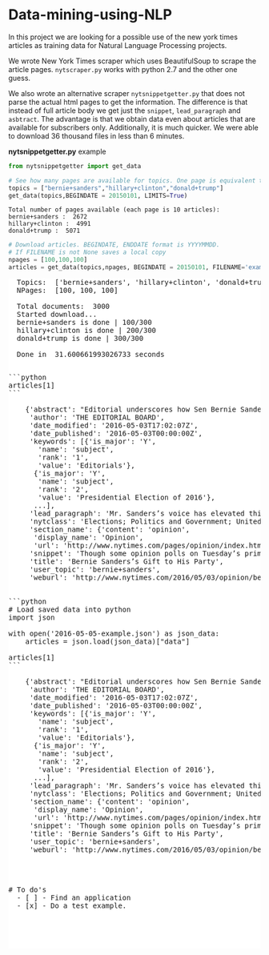# Data-mining-using-NLP

In this project we are looking for a possible use of the new york times articles as training data for Natural Language Processing projects.

We wrote New York Times scraper which uses BeautifulSoup to scrape the article pages. `nytscraper.py` works with python 2.7 and the other one guess.

We also wrote an alternative scraper `nytsnippetgetter.py` that does not parse the actual html pages to get the information. The difference is that instead of full article body we get just the `snippet`, `lead_paragraph` and `asbtract`. The advantage is that we obtain data even about articles that are available for subscribers only. Additionally, it is much quicker. We were able to download 36 thousand files in less than 6 minutes.

**nytsnippetgetter.py** example

```python
from nytsnippetgetter import get_data

# See how many pages are available for topics. One page is equivalent to 10 articles
topics = ["bernie+sanders","hillary+clinton","donald+trump"]
get_data(topics,BEGINDATE = 20150101, LIMITS=True)
```

    Total number of pages available (each page is 10 articles): 
    bernie+sanders :  2672
    hillary+clinton :  4991
    donald+trump :  5071



```python
# Download articles. BEGINDATE, ENDDATE format is YYYYMMDD.
# If FILENAME is not None saves a local copy
npages = [100,100,100]
articles = get_data(topics,npages, BEGINDATE = 20150101, FILENAME='example.json')
```
<pre class="prettyprint" style = "background:white">
  Topics:  ['bernie+sanders', 'hillary+clinton', 'donald+trump']
  NPages:  [100, 100, 100] 
  
  Total documents:  3000
  Started download...
  bernie+sanders is done | 100/300
  hillary+clinton is done | 200/300
  donald+trump is done | 300/300
  
  Done in  31.600661993026733 seconds
<pre>

```python
articles[1]
```

    {'abstract': "Editorial underscores how Sen Bernie Sanders's campaign for president has benefited Democratic Party, particularly in reminder it has given party of lingering economic pain many Americans are experiencing; calls on Hillary Clinton and other party leaders to work to incorporate Sanders and his supporters in party's voting coalition.",
     'author': 'THE EDITORIAL BOARD',
     'date_modified': '2016-05-03T17:02:07Z',
     'date_published': '2016-05-03T00:00:00Z',
     'keywords': [{'is_major': 'Y',
       'name': 'subject',
       'rank': '1',
       'value': 'Editorials'},
      {'is_major': 'Y',
       'name': 'subject',
       'rank': '2',
       'value': 'Presidential Election of 2016'},
      ...],
     'lead_paragraph': 'Mr. Sanders’s voice has elevated this campaign. The Democratic Party should listen.',
     'nytclass': 'Elections; Politics and Government; United States Economy; Primaries',
     'section_name': {'content': 'opinion',
      'display_name': 'Opinion',
      'url': 'http://www.nytimes.com/pages/opinion/index.html'},
     'snippet': 'Though some opinion polls on Tuesday’s primary in Indiana show <strong>Bernie</strong> <strong>Sanders</strong> and Hillary Clinton in a tight race, the plunge in Mr. Sanders’s latest fund-raising numbers makes clear what he doesn’t yet want',
     'title': 'Bernie Sanders’s Gift to His Party',
     'user_topic': 'bernie+sanders',
     'weburl': 'http://www.nytimes.com/2016/05/03/opinion/bernie-sanderss-gift-to-his-party.html'}


```python
# Load saved data into python
import json

with open('2016-05-05-example.json') as json_data:
    articles = json.load(json_data)["data"]

articles[1]
```

    {'abstract': "Editorial underscores how Sen Bernie Sanders's campaign for president has benefited Democratic Party, particularly in reminder it has given party of lingering economic pain many Americans are experiencing; calls on Hillary Clinton and other party leaders to work to incorporate Sanders and his supporters in party's voting coalition.",
     'author': 'THE EDITORIAL BOARD',
     'date_modified': '2016-05-03T17:02:07Z',
     'date_published': '2016-05-03T00:00:00Z',
     'keywords': [{'is_major': 'Y',
       'name': 'subject',
       'rank': '1',
       'value': 'Editorials'},
      {'is_major': 'Y',
       'name': 'subject',
       'rank': '2',
       'value': 'Presidential Election of 2016'},
      ...],
     'lead_paragraph': 'Mr. Sanders’s voice has elevated this campaign. The Democratic Party should listen.',
     'nytclass': 'Elections; Politics and Government; United States Economy; Primaries',
     'section_name': {'content': 'opinion',
      'display_name': 'Opinion',
      'url': 'http://www.nytimes.com/pages/opinion/index.html'},
     'snippet': 'Though some opinion polls on Tuesday’s primary in Indiana show <strong>Bernie</strong> <strong>Sanders</strong> and Hillary Clinton in a tight race, the plunge in Mr. Sanders’s latest fund-raising numbers makes clear what he doesn’t yet want',
     'title': 'Bernie Sanders’s Gift to His Party',
     'user_topic': 'bernie+sanders',
     'weburl': 'http://www.nytimes.com/2016/05/03/opinion/bernie-sanderss-gift-to-his-party.html'}




# To do's
  - [ ] - Find an application
  - [x] - Do a test example.

